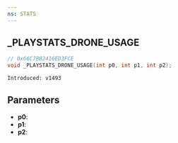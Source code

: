 ```yaml
---
ns: STATS
---
```

## _PLAYSTATS_DRONE_USAGE

```c
// 0x66C7BB2416ED3FCE
void _PLAYSTATS_DRONE_USAGE(int p0, int p1, int p2);
```

```
Introduced: v1493
```

## Parameters
* **p0**:
* **p1**:
* **p2**:

